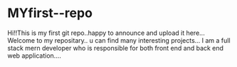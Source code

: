 # MYfirst--repo
Hi!!This is my first git repo..happy to announce and upload it here...
Welcome to my repositary..
u can find many interesting projects...
I am a full stack mern developer who is responsible for both front end and back end web application....
